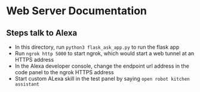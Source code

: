 # Web Server Documentation

## Steps talk to Alexa
 - In this directory, run `python3 flask_ask_app.py` to run the flask app
 - Run `ngrok http 5000` to start ngrok, which would start a web tunnel at an HTTPS address
 - In the Alexa developer console, change the endpoint url address in the code panel to the ngrok HTTPS address
 - Start custom ALexa skill in the test panel by saying `open robot kitchen assistant`
